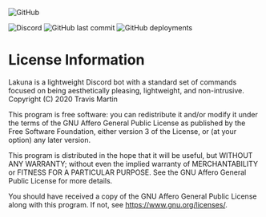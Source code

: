 ![GitHub](https://img.shields.io/github/license/T3rrabyte/Lakuna?label=License)

![Discord](https://img.shields.io/discord/497293987586113546?label=Discord)
![GitHub last commit](https://img.shields.io/github/last-commit/T3rrabyte/Lakuna?label=Last%20commit)
![GitHub deployments](https://img.shields.io/github/deployments/T3rrabyte/Lakuna/lakuna?label=Deployment)

# License Information
Lakuna is a lightweight Discord bot with a standard set of commands focused on being aesthetically pleasing, lightweight, and non-intrusive. Copyright (C) 2020 Travis Martin

This program is free software: you can redistribute it and/or modify
it under the terms of the GNU Affero General Public License as published
by the Free Software Foundation, either version 3 of the License, or
(at your option) any later version.

This program is distributed in the hope that it will be useful,
but WITHOUT ANY WARRANTY; without even the implied warranty of
MERCHANTABILITY or FITNESS FOR A PARTICULAR PURPOSE.  See the
GNU Affero General Public License for more details.

You should have received a copy of the GNU Affero General Public License
along with this program.  If not, see <https://www.gnu.org/licenses/>.
